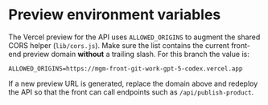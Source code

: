 # Preview environment variables

The Vercel preview for the API uses `ALLOWED_ORIGINS` to augment the shared
CORS helper (`lib/cors.js`). Make sure the list contains the current front-end
preview domain **without** a trailing slash. For this branch the value is:

```
ALLOWED_ORIGINS=https://mgm-front-git-work-gpt-5-codex.vercel.app
```

If a new preview URL is generated, replace the domain above and redeploy the
API so that the front can call endpoints such as `/api/publish-product`.
